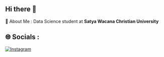 ## Hi there 👋
💫 About Me : 
Data Science student at <b>Satya Wacana Christian University</b>

## 🌐 Socials :
[![Instagram](https://img.shields.io/badge/Instagram-%230077B5.svg?logo=Instagram&logoColor=Yellow)](https://www.instagram.com/le1pary/)
